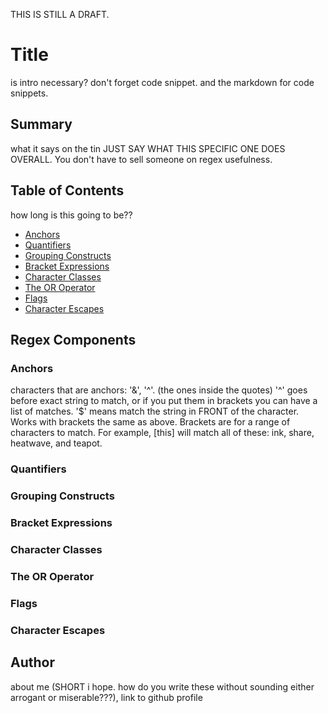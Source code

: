 THIS IS STILL A DRAFT.

# Title
is intro necessary?
don't forget code snippet. and the markdown for code snippets.

## Summary
what it says on the tin
JUST SAY WHAT THIS SPECIFIC ONE DOES OVERALL. You don't have to sell someone on regex usefulness.

## Table of Contents
how long is this going to be??
- [Anchors](#anchors)
- [Quantifiers](#quantifiers)
- [Grouping Constructs](#grouping-constructs)
- [Bracket Expressions](#bracket-expressions)
- [Character Classes](#character-classes)
- [The OR Operator](#the-or-operator)
- [Flags](#flags)
- [Character Escapes](#character-escapes)

## Regex Components

### Anchors
characters that are anchors: '&', '^'. (the ones inside the quotes)
'^' goes before exact string to match, or if you put them in brackets you can have a list of matches.
'$' means match the string in FRONT of the character. Works with brackets the same as above.
Brackets are for a range of characters to match. For example, [this] will match all of these: ink, share, heatwave, and teapot.

### Quantifiers

### Grouping Constructs

### Bracket Expressions

### Character Classes

### The OR Operator

### Flags

### Character Escapes


## Author
about me (SHORT i hope. how do you write these without sounding either arrogant or miserable???), link to github profile